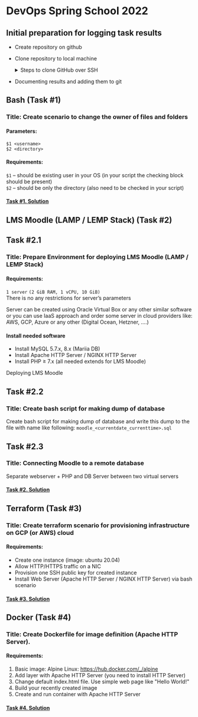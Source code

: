 # DevOps Spring School 2022
## Initial preparation for logging task results
- Create repository on github
- Clone repository to local machine
  <details>
  <summary>Steps to clone GitHub over SSH</summary>
  <p>To perform a GitHub clone with SSH keys in Git, simply follow these steps:

    1. Create an SSH keypair on your Windows or Linux OS
    2. Copy the value of the public SSH key to your GitHub account
    3. Obtain the GitHub SSH URL for the repository to be cloned
    4. Using Git, clone from GitHub with the SSH URL 
    </p>

    [Reference link][clone_rep] </details>
    
- Documenting results and adding them to git
  
## Bash (Task #1)
### Title: Create scenario to change the owner of files and folders

#### Parameters:
`$1 <username>` <br>
`$2 <directory>`

#### Requirements:
`$1` – should be existing user in your OS (in your script the checking block should be present) <br>
`$2` – should be only the directory (also need to be checked in your script)

#### [Task #1. Solution][task1]

## LMS Moodle (LAMP / LEMP Stack) (Task #2)
## Task #2.1 
### Title: Prepare Environment for deploying LMS Moodle (LAMP / LEMP Stack)

#### Requirements:

`1 server` `(2 GiB RAM, 1 vCPU, 10 GiB)` <br>
There is no any restrictions for server’s parameters


Server can be created using Oracle Virtual Box or any other similar software or you can
use IaaS approach and order some server in cloud providers like: AWS, GCP, Azure or
any other (Digital Ocean, Hetzner, ….)

#### Install needed software
- Install MySQL 5.7.x, 8.x (Mariia DB)
- Install Apache HTTP Server / NGINX HTTP Server
- Install PHP ≥ 7.x (all needed extends for LMS Moodle)

Deploying LMS Moodle

## Task #2.2
### Title: Create bash script for making dump of database

Create bash script for making dump of database and write this dump to
the file with name like following: `moodle_<currentdate_currenttime>.sql`

## Task #2.3
### Title: Connecting Moodle to a remote database

Separate webserver + PHP and DB Server between two virtual servers

#### [Task #2. Solution][task2]

## Terraform (Task #3)
### Title: Create terraform scenario for provisioning infrastructure on GCP (or AWS) cloud
#### Requirements:
- Create one instance (image: ubuntu 20.04)
- Allow HTTP/HTTPS traffic on a NIC
- Provision one SSH public key for created instance
- Install Web Server (Apache HTTP Server / NGINX HTTP Server) via bash scenario

#### [Task #3. Solution][task3]

## Docker (Task #4)
### Title: Create Dockerfile for image definition (Apache HTTP Server).
#### Requirements:

1. Basic image: Alpine Linux: https://hub.docker.com/_/alpine
2. Add layer with Apache HTTP Server (you need to install HTTP Server)
3. Change default index.html file. Use simple web page like "Hello World!"
4. Build your recently created image
5. Create and run container with Apache HTTP Server

#### [Task #4. Solution][task4]

[clone_rep]: <https://www.theserverside.com/blog/Coffee-Talk-Java-News-Stories-and-Opinions/github-clone-with-ssh-keys>
[task1]: <https://github.com/ksenka549/devops/tree/main/Task%201.%20Change%20owner%20bash%20script>
[task2]: <>
[task3]: <https://github.com/ksenka549/devops/tree/main/Task%203.%20Terraform>
[task4]: <https://github.com/ksenka549/devops/tree/main/Task%204.%20Docker>

